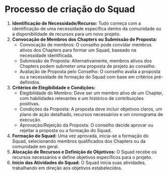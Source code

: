 # Processo de criação do Squad

1. **Identificação de Necessidade/Recurso:** Tudo começa com a identificação de uma necessidade específica dentro da comunidade ou a disponibilidade de recursos para um novo projeto.
2. **Convocação de Membros dos Chapters ou Submissão de Proposta:**
   * Convocação de membros: O conselho pode convidar membros ativos dos Chapters para formar um Squad, baseado na necessidade identificada.
   * Submissão de Proposta: Alternativamente, membros ativos dos Chapters podem submeter uma proposta de projeto ao conselho.
   * Avaliação de Proposta pelo Conselho: O conselho avalia a proposta ou a necessidade de formação do Squad com base em critérios pré-definidos.
3. **Critérios de Elegibilidade e Condições:**
   * Elegibilidade do Membro: Deve ser um membro ativo de um Chapter, com habilidades relevantes e um histórico de contribuições positivas.
   * Condições da Proposta: A proposta deve incluir objetivos claros, um plano de ação detalhado, recursos necessários e um cronograma de execução.
   * Aprovação/Rejeição da Proposta: O conselho decide aprovar ou rejeitar a proposta ou a formação do Squad.
4. **Formação do Squad:** Uma vez aprovada, inicia-se a formação do Squad, selecionando membros qualificados dos Chapters ou da comunidade em geral.
5. **Alocação de Recursos e Definição de Objetivos:** O Squad recebe os recursos necessários e define objetivos específicos para o projeto.
6. **Início das Atividades do Squad:** O Squad inicia suas atividades, trabalhando em direção aos objetivos estabelecidos.

